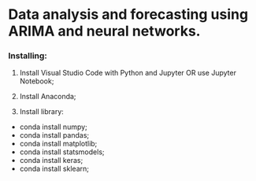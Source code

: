 # Data analysis and forecasting using ARIMA and neural networks.

### Installing:

1. Install Visual Studio Code with Python and Jupyter OR use Jupyter Notebook;
2. Install Anaconda;

3. Install library:
  * conda install numpy;
  * conda install pandas;
  * conda install matplotlib;
  * conda install statsmodels;
  * conda install keras;
  * conda install sklearn;

